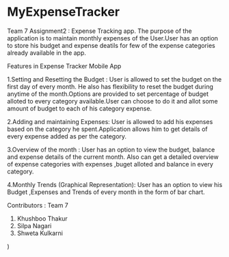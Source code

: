 # MyExpenseTracker


Team 7 Assignment2 : Expense Tracking app.
The purpose of the application is to maintain monthly expenses of the User.User has an option to store his budget and 
expense deatils for few of the expense categories already available in the app.

Features in Expense Tracker Mobile App

1.Setting and Resetting the Budget : User is allowed to set the budget on the first day of  every month.
He also has flexibility to reset the budget during anytime of the month.Options are provided to set percentage 
of budget alloted to every category available.User can choose to do it and allot some amount of budget to each of his category
expense.

2.Adding and maintaining Expenses: User is allowed to add his expenses based on the category he spent.Application allows 
him to get details of every expense added as per the category.

3.Overview of the month : User has an option to view the budget, balance and expense details of the current month.
Also can get a detailed overview of expense categories with expenses ,buget alloted and balance in every category.

4.Monthly Trends (Graphical Representation): User has an option to view his Budget ,Expenses and Trends of every month 
 in the form of bar chart.
 

Contributors : Team 7
1. Khushboo Thakur
2. Silpa Nagari
3. Shweta  Kulkarni

)
